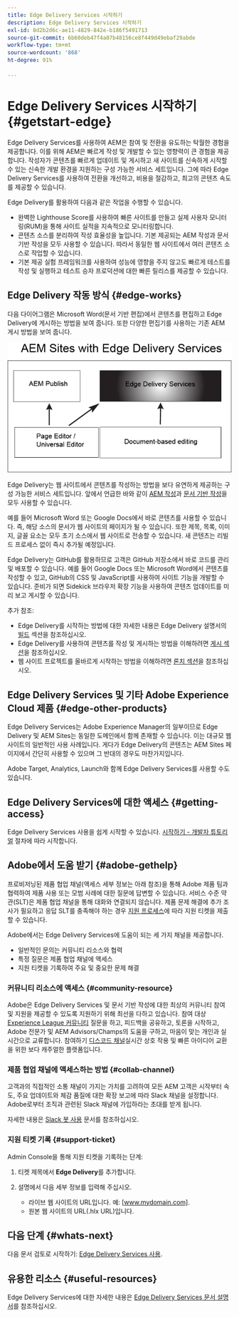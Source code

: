 ```yaml
---
title: Edge Delivery Services 시작하기
description: Edge Delivery Services 시작하기
exl-id: 8d2b2d6c-ae11-4829-842e-b186f5491713
source-git-commit: 6b60deb47f4a07b48156ce8f449d49ebaf29abde
workflow-type: tm+mt
source-wordcount: '868'
ht-degree: 91%

---
```


# Edge Delivery Services 시작하기 {#getstart-edge}

Edge Delivery Services를 사용하여 AEM은 참여 및 전환을 유도하는 탁월한 경험을 제공합니다. 이를 위해 AEM은 빠르게 작성 및 개발할 수 있는 영향력이 큰 경험을 제공합니다. 작성자가 콘텐츠를 빠르게 업데이트 및 게시하고 새 사이트를 신속하게 시작할 수 있는 신속한 개발 환경을 지원하는 구성 가능한 서비스 세트입니다. 그에 따라 Edge Delivery Services를 사용하여 전환을 개선하고, 비용을 절감하고, 최고의 콘텐츠 속도를 제공할 수 있습니다.

Edge Delivery를 활용하여 다음과 같은 작업을 수행할 수 있습니다.

* 완벽한 Lighthouse Score를 사용하여 빠른 사이트를 만들고 실제 사용자 모니터링(RUM)을 통해 사이트 실적을 지속적으로 모니터링합니다.
* 콘텐츠 소스를 분리하여 작성 효율성을 높입니다. 기본 제공되는 AEM 작성과 문서 기반 작성을 모두 사용할 수 있습니다. 따라서 동일한 웹 사이트에서 여러 콘텐츠 소스로 작업할 수 있습니다.
* 기본 제공 실험 프레임워크를 사용하여 성능에 영향을 주지 않고도 빠르게 테스트를 작성 및 실행하고 테스트 승자 프로덕션에 대한 빠른 릴리스를 제공할 수 있습니다.

## Edge Delivery 작동 방식 {#edge-works}

다음 다이어그램은 Microsoft Word(문서 기반 편집)에서 콘텐츠를 편집하고 Edge Delivery에 게시하는 방법을 보여 줍니다. 또한 다양한 편집기를 사용하는 기존 AEM 게시 방법을 보여 줍니다.

![Edge Delivery 아키텍처](assets/edgedelivery.png)

Edge Delivery는 웹 사이트에서 콘텐츠를 작성하는 방법을 보다 유연하게 제공하는 구성 가능한 서비스 세트입니다. 앞에서 언급한 바와 같이 [AEM 작성](/help/sites-authoring/author.md)과 [문서 기반 작성](https://www.hlx.live/docs/authoring)을 모두 사용할 수 있습니다.

예를 들어 Microsoft Word 또는 Google Docs에서 바로 콘텐츠를 사용할 수 있습니다. 즉, 해당 소스의 문서가 웹 사이트의 페이지가 될 수 있습니다. 또한 제목, 목록, 이미지, 글꼴 요소는 모두 초기 소스에서 웹 사이트로 전송할 수 있습니다. 새 콘텐츠는 리빌드 프로세스 없이 즉시 추가될 예정입니다.

Edge Delivery는 GitHub를 활용하므로 고객은 GitHub 저장소에서 바로 코드를 관리 및 배포할 수 있습니다. 예를 들어 Google Docs 또는 Microsoft Word에서 콘텐츠를 작성할 수 있고, GitHub의 CSS 및 JavaScript를 사용하여 사이트 기능을 개발할 수 있습니다. 준비가 되면 Sidekick 브라우저 확장 기능을 사용하여 콘텐츠 업데이트를 미리 보고 게시할 수 있습니다.

추가 참조:

* Edge Delivery를 시작하는 방법에 대한 자세한 내용은 Edge Delivery 설명서의 [빌드](https://www.hlx.live/docs/#build) 섹션을 참조하십시오.
* Edge Delivery를 사용하여 콘텐츠를 작성 및 게시하는 방법을 이해하려면 [게시 섹션](https://www.hlx.live/docs/authoring)을 참조하십시오.
* 웹 사이트 프로젝트를 올바르게 시작하는 방법을 이해하려면 [론치 섹션](https://www.hlx.live/docs/#launch)을 참조하십시오.

## Edge Delivery Services 및 기타 Adobe Experience Cloud 제품 {#edge-other-products}

Edge Delivery Services는 Adobe Experience Manager의 일부이므로 Edge Delivery 및 AEM Sites는 동일한 도메인에서 함께 존재할 수 있습니다. 이는 대규모 웹 사이트의 일반적인 사용 사례입니다. 게다가 Edge Delivery의 콘텐츠는 AEM Sites 페이지에서 간단히 사용할 수 있으며 그 반대의 경우도 마찬가지입니다.

Adobe Target, Analytics, Launch와 함께 Edge Delivery Services를 사용할 수도 있습니다.

## Edge Delivery Services에 대한 액세스 {#getting-access}

Edge Delivery Services 사용을 쉽게 시작할 수 있습니다. [시작하기 - 개발자 튜토리얼](https://www.hlx.live/developer/tutorial) 절차에 따라 시작합니다.

## Adobe에서 도움 받기 {#adobe-gethelp}

프로비저닝된 제품 협업 채널(액세스 세부 정보는 아래 참조)을 통해 Adobe 제품 팀과 협력하여 제품 사용 또는 모범 사례에 대한 질문에 답변할 수 있습니다. 서비스 수준 약관(SLT)은 제품 협업 채널을 통해 대화와 연결되지 않습니다. 제품 문제 해결에 추가 조사가 필요하고 응답 SLT를 충족해야 하는 경우 [지원 프로세스](https://experienceleague.adobe.com/?lang=en&amp;support-tab=home#support)에 따라 지원 티켓을 제출할 수 있습니다.

Adobe에서는 Edge Delivery Services에 도움이 되는 세 가지 채널을 제공합니다.

* 일반적인 문의는 커뮤니티 리소스와 협력
* 특정 질문은 제품 협업 채널에 액세스
* 지원 티켓을 기록하여 주요 및 중요한 문제 해결

### 커뮤니티 리소스에 액세스 {#community-resource}

Adobe은 Edge Delivery Services 및 문서 기반 작성에 대한 최상의 커뮤니티 참여 및 지원을 제공할 수 있도록 지원하기 위해 최선을 다하고 있습니다. 참여 대상 [Experience League 커뮤니티](https://adobe.ly/3Q6kTKl) 질문을 하고, 피드백을 공유하고, 토론을 시작하고, Adobe 전문가 및 AEM Advisors/Champs의 도움을 구하고, 마음이 맞는 개인과 실시간으로 교류합니다. 참여하기 [디스코드 채널](https://discord.gg/aem-live)실시간 상호 작용 및 빠른 아이디어 교환을 위한 보다 캐주얼한 플랫폼입니다.

### 제품 협업 채널에 액세스하는 방법 {#collab-channel}

고객과의 직접적인 소통 채널이 가지는 가치를 고려하여 모든 AEM 고객은 시작부터 속도, 주요 업데이트와 체감 품질에 대한 확장 보고에 따라 Slack 채널을 설정합니다. Adobe로부터 조직과 관련된 Slack 채널에 가입하라는 초대를 받게 됩니다.

자세한 내용은 [Slack 봇 사용](https://www.hlx.live/docs/slack) 문서를 참조하십시오.

### 지원 티켓 기록 {#support-ticket}

Admin Console을 통해 지원 티켓을 기록하는 단계:

1. 티켓 제목에서 **Edge Delivery**&#x200B;를 추가합니다.
2. 설명에서 다음 세부 정보를 입력해 주십시오.

   * 라이브 웹 사이트의 URL입니다. 예: [www.mydomain.com].
   * 원본 웹 사이트의 URL(.hlx URL)입니다.

## 다음 단계 {#whats-next}

다음 문서 검토로 시작하기: [Edge Delivery Services 사용](/help/edge/using.md).

## 유용한 리소스 {#useful-resources}

Edge Delivery Services에 대한 자세한 내용은 [Edge Delivery Services 문서 설명서](https://www.hlx.live/docs/)를 참조하십시오.
